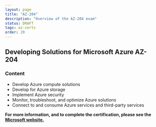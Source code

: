 ```yaml
---
layout: page
title: "AZ-204"
description: "Overview of the AZ-204 exam"
status: DRAFT
tags: az-certs
order: 20
---
```

## Developing Solutions for Microsoft Azure AZ-204

### Content

- Develop Azure compute solutions
- Develop for Azure storage
- Implement Azure security
- Monitor, troubleshoot, and optimize Azure solutions
- Connect to and consume Azure services and third-party services

**For more information, and to complete the certification, please see the [Microsoft website.][az-204]**

[az-204]: https://learn.microsoft.com/en-gb/credentials/certifications/exams/az-204/
